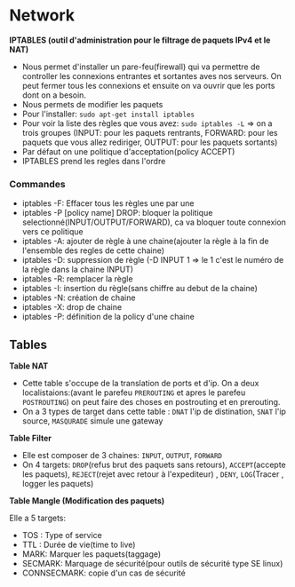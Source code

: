 # Network

**IPTABLES (outil d'administration pour le filtrage de paquets IPv4 et le NAT)**

- Nous permet d'installer un pare-feu(firewall) qui va permettre de controller les connexions entrantes et sortantes
  aves nos serveurs. On peut fermer tous les connexions et ensuite on va ouvrir que les ports dont on a besoin.
- Nous permets de modifier les paquets
- Pour l'installer:  ``sudo apt-get install iptables``
- Pour voir la liste des règles que vous avez: ``sudo iptables -L`` => on a trois groupes (INPUT: pour les paquets rentrants,
  FORWARD: pour les paquets que vous allez rediriger, OUTPUT: pour les paquets sortants)
- Par défaut on une politique d'acceptation(policy ACCEPT)
- IPTABLES prend les regles dans l'ordre


### Commandes

- iptables -F: Effacer tous les règles une par une 
- iptables -P [policy name] DROP: bloquer la politique selectionné(INPUT/OUTPUT/FORWARD), ca va bloquer toute connexion vers ce politique
- iptables -A: ajouter de règle à une chaine(ajouter la règle à la fin de l'ensemble des regles de cette chaine)
- iptables -D: suppression de règle (-D INPUT 1 => le 1 c'est le numéro de la règle dans la chaine INPUT)
- iptables -R: remplacer la règle
- iptables -I: insertion du règle(sans chiffre au debut de la chaine)
- iptables -N: création de chaine
- iptables -X: drop de chaine
- iptables -P: définition de la policy d'une chaine

## Tables

**Table NAT**
- Cette table s'occupe de la translation de ports et d'ip. On a deux localistaions:(avant le parefeu `PREROUTING` et apres le parefeu ``POSTROUTING``)
  on peut faire des choses en postrouting et en prerouting.
- On a 3 types de target dans cette table : `DNAT` l'ip de distination, `SNAT` l'ip source, `MASQURADE` simule une gateway

**Table Filter**

- Elle est composer de 3 chaines: ``INPUT``, ``OUTPUT``, ``FORWARD``
- On 4 targets: ``DROP``(refus brut des paquets sans retours), ``ACCEPT``(accepte les paquets), ``REJECT``(rejet avec retour à l'expediteur)
  , ``DENY``, ``LOG``(Tracer , logger les paquets)

**Table Mangle (Modification des paquets)**

Elle a 5 targets:
- TOS : Type of service
- TTL : Durée de vie(time to live)
- MARK: Marquer les paquets(taggage)
- SECMARK: Marquage de sécurité(pour outils de sécurité type SE linux)
- CONNSECMARK: copie d'un cas de sécurité



